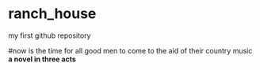 # ranch_house
my first github repository

#now is the time for all good men to come to the aid of their country music
**a novel in three acts**
